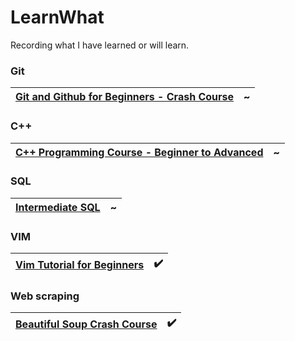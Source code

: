 # LearnWhat
Recording what I have learned or will learn.



### Git

| [Git and Github for Beginners - Crash Course](https://www.youtube.com/watch?v=RGOj5yH7evk) | ~    |
| ------------------------------------------------------------ | ---- |



### C++

| [C++ Programming Course - Beginner to Advanced](https://www.youtube.com/watch?v=8jLOx1hD3_o) | ~    |
| ------------------------------------------------------------ | ---- |



### SQL

| [Intermediate SQL](https://app.datacamp.com/learn/courses/intermediate-sql) | ~    |
| ------------------------------------------------------------ | ---- |



### VIM

| [Vim Tutorial for Beginners](https://www.youtube.com/watch?v=RZ4p-saaQkc) | ✔️    |
| ------------------------------------------------------------ | ---- |



### Web scraping

| [Beautiful Soup Crash Course](https://www.youtube.com/watch?v=XVv6mJpFOb0) | ✔️    |
| ------------------------------------------------------------ | ---- |

